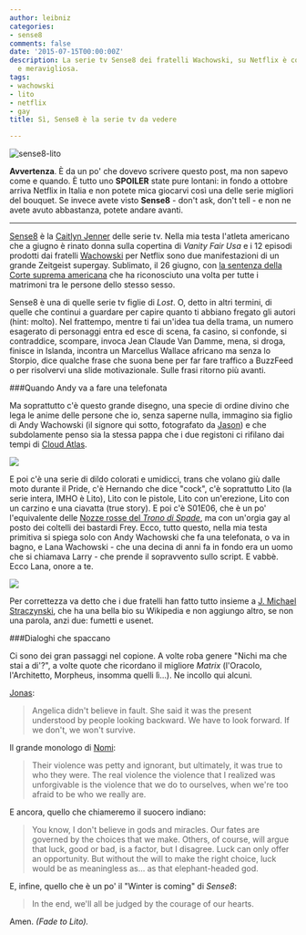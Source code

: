 ```yaml
---
author: leibniz
categories:
- sense8
comments: false
date: '2015-07-15T00:00:00Z'
description: La serie tv Sense8 dei fratelli Wachowski, su Netflix è corale, caotica
  e meravigliosa.
tags:
- wachowski
- lito
- netflix
- gay
title: Sì, Sense8 è la serie tv da vedere

---
```

![sense8-lito](/images/vault/lito-sense8.jpg)

**Avvertenza**. È da un po' che dovevo scrivere questo post, ma non sapevo come e quando. È tutto uno **SPOILER** state pure lontani: in fondo a ottobre arriva Netflix in Italia e non potete mica giocarvi così una delle serie migliori del bouquet. Se invece avete visto **Sense8**  - don't ask, don't tell - e non ne avete avuto abbastanza, potete andare avanti.

***

[Sense8](https://it.wikipedia.org/wiki/Sense8) è la [Caitlyn Jenner](https://it.wikipedia.org/wiki/Caitlyn_Jenner) delle serie tv. Nella mia testa l'atleta americano che a giugno è rinato donna sulla copertina di *Vanity Fair Usa* e i 12 episodi prodotti dai fratelli [Wachowski](https://it.wikipedia.org/wiki/Lana_e_Andy_Wachowski) per Netflix sono due manifestazioni di un grande Zeitgeist supergay. Sublimato, il 26 giugno, con [la sentenza della Corte suprema americana](https://en.wikipedia.org/wiki/Obergefell_v._Hodges) che ha riconosciuto una volta per tutte i matrimoni tra le persone dello stesso sesso.

Sense8 è una di quelle serie tv figlie di *Lost*. O, detto in altri termini, di quelle che continui a guardare per capire quanto ti abbiano fregato gli autori (hint: molto). Nel frattempo, mentre ti fai un'idea tua della trama, un numero esagerato di personaggi entra ed esce di scena, fa casino, si confonde, si contraddice, scompare, invoca Jean Claude Van Damme, mena, si droga, finisce in Islanda, incontra un Marcellus Wallace africano ma senza lo Storpio, dice qualche frase che suona bene per far fare traffico a BuzzFeed o per risolvervi una slide motivazionale. Sulle frasi ritorno più avanti.

###Quando Andy va a fare una telefonata

Ma soprattutto c'è questo grande disegno, una specie di ordine divino che lega le anime delle persone che io, senza saperne nulla, immagino sia figlio di Andy Wachowski (il signore qui sotto, fotografato da [Jason](https://www.flickr.com/photos/lanskymob/)) e che subdolamente penso sia la stessa pappa che i due registoni ci rifilano dai tempi di [Cloud Atlas](https://it.wikipedia.org/wiki/Cloud_Atlas).

![](https://farm9.staticflickr.com/8335/8075969965_636996bba0_b.jpg")

E poi c'è una serie di dildo colorati e umidicci, trans che volano giù dalle moto durante il Pride, c'è Hernando che dice "cock", c'è soprattutto Lito (la serie intera, IMHO è Lito), Lito con le pistole, Lito con un'erezione, Lito con un carzino e una ciavatta (true story). E poi c'è S01E06, che è un po' l'equivalente delle [Nozze rosse del *Trono di Spade*](https://gameofthrones.wikia.com/wiki/Red_Wedding), ma con un'orgia gay al posto dei coltelli dei bastardi Frey. Ecco, tutto questo, nella mia testa primitiva si spiega solo con Andy Wachowski che fa una telefonata, o va in bagno, e Lana Wachowski - che una decina di anni fa in fondo era un uomo che si chiamava Larry - che prende il sopravvento sullo script. E vabbè. Ecco Lana, onore a te.

![](https://www.premiere.fr/var/premiere/storage/images/public/photos-people/photos-lana-wachowski-assume-sa-feminite-a-la-premiere-de-cloud-atlas-3539094/64340820-1-fre-FR/PHOTOS-Lana-Wachowski-assume-sa-feminite-a-la-premiere-de-Cloud-Atlas.jpg)

Per correttezza va detto che i due fratelli han fatto tutto insieme a [J. Michael Straczynski](https://it.wikipedia.org/wiki/J._Michael_Straczynski), che ha una bella bio su Wikipedia e non aggiungo altro, se non una parola, anzi due: fumetti e usenet.

###Dialoghi che spaccano

Ci sono dei gran passaggi nel copione. A volte roba genere "Nichi ma che stai a di'?", a volte quote che ricordano il migliore *Matrix* (l'Oracolo, l'Architetto, Morpheus, insomma quelli lì...). Ne incollo qui alcuni. 

[Jonas](https://sense8.wikia.com/wiki/Jonas_Maliki):

> Angelica didn't believe in fault. She said it was the present understood by people looking backward. We have to look forward. If we don't, we won't survive.

Il grande monologo di [Nomi](https://sense8.wikia.com/wiki/Nomi_Marks):

> Their violence was petty and ignorant, but ultimately, it was true to who they were. The real violence the violence that I realized was unforgivable is the violence that we do to ourselves, when we're too afraid to be who we really are.

E ancora, quello che chiameremo il suocero indiano:

> You know, I don't believe in gods and miracles. Our fates are governed by the choices that we make. Others, of course, will argue that luck, good or bad, is a factor, but I disagree. Luck can only offer an opportunity. But without the will to make the right choice, luck would be as meaningless as... as that elephant-headed god.

E, infine, quello che è un po' il "Winter is coming" di *Sense8*:  

> In the end, we'll all be judged by the courage of our hearts.

Amen. 
*(Fade to Lito).*
